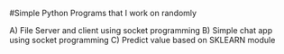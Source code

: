 #Simple Python Programs that I work on randomly

A) File Server and client using socket programming
B) Simple chat app using socket programming
C) Predict value based on SKLEARN module